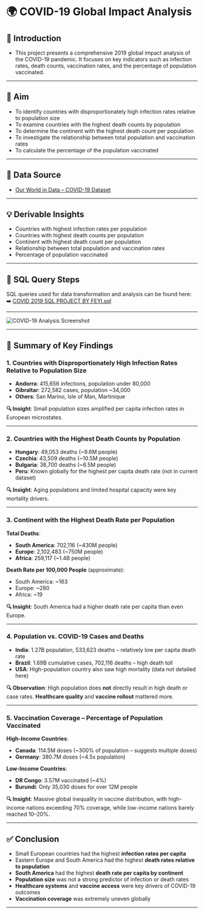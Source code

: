 # 🌍 COVID-19 Global Impact Analysis

## 🧾 Introduction
 - This project presents a comprehensive 2019 global impact analysis of the COVID-19 pandemic. It focuses on key indicators such as infection rates, death counts, vaccination rates, and the percentage of population vaccinated. 
---

## 🎯 Aim

- To identify countries with disproportionately high infection rates relative to population size  
- To examine countries with the highest death counts by population  
- To determine the continent with the highest death count per population  
- To investigate the relationship between total population and vaccination rates  
- To calculate the percentage of the population vaccinated  

---

## 📂 Data Source

- [Our World in Data – COVID-19 Dataset](https://ourworldindata.org/covid-deaths)

---

## 💡 Derivable Insights

- Countries with highest infection rates per population  
- Countries with highest death counts per population  
- Continent with highest death count per population  
- Relationship between total population and vaccination rates  
- Percentage of population vaccinated  

---

## 🧵 SQL Query Steps

SQL queries used for data transformation and analysis can be found here:  
➡️ [COVID 2019 SQL PROJECT BY FEYI.sql](https://github.com/Oluwafeyidunmininu/SQL-Projects/blob/main/COVID%202019%20SQL%20PROJECT%20BY%20FEYI.sql)

---

![COVID-19 Analysis Screenshot](<https://github.com/Oluwafeyidunmininu/COVID-19-Global-Impact-Analysis/blob/main/Query%20Screenshot%20.png>)

---

## 📌 Summary of Key Findings

### 1. Countries with Disproportionately High Infection Rates Relative to Population Size

- **Andorra**: 415,656 infections, population under 80,000  
- **Gibraltar**: 272,582 cases, population ~34,000  
- **Others**: San Marino, Isle of Man, Martinique

**🔍 Insight**: Small population sizes amplified per capita infection rates in European microstates.

---

### 2. Countries with the Highest Death Counts by Population

- **Hungary**: 49,053 deaths (~9.6M people)  
- **Czechia**: 43,509 deaths (~10.5M people)  
- **Bulgaria**: 38,700 deaths (~6.5M people)  
- **Peru**: Known globally for the highest per capita death rate (not in current dataset)

**🔍 Insight**: Aging populations and limited hospital capacity were key mortality drivers.

---

### 3. Continent with the Highest Death Rate per Population

**Total Deaths**:  
- **South America**: 702,116 (~430M people)  
- **Europe**: 2,102,483 (~750M people)  
- **Africa**: 259,117 (~1.4B people)  

**Death Rate per 100,000 People** (approximate):  
- South America: ~163  
- Europe: ~280  
- Africa: ~19  

**🔍 Insight**: South America had a higher death rate per capita than even Europe.

---

### 4. Population vs. COVID-19 Cases and Deaths

- **India**: 1.27B population, 533,623 deaths – relatively low per capita death rate  
- **Brazil**: 1.69B cumulative cases, 702,116 deaths – high death toll  
- **USA**: High-population country also saw high mortality (data not detailed here)

**🔍 Observation**: High population does **not** directly result in high death or case rates. **Healthcare quality** and **vaccine rollout** mattered more.

---

### 5. Vaccination Coverage – Percentage of Population Vaccinated

**High-Income Countries**:
- **Canada**: 114.5M doses (~300% of population – suggests multiple doses)  
- **Germany**: 380.7M doses (~4.5x population)

**Low-Income Countries**:
- **DR Congo**: 3.57M vaccinated (~4%)  
- **Burundi**: Only 35,030 doses for over 12M people

**🔍 Insight**: Massive global inequality in vaccine distribution, with high-income nations exceeding 70% coverage, while low-income nations barely reached 10–20%.

---

## ✅ Conclusion

- Small European countries had the highest **infection rates per capita**  
- Eastern Europe and South America had the highest **death rates relative to population**  
- **South America** had the highest **death rate per capita by continent**  
- **Population size** was not a strong predictor of infection or death rates  
- **Healthcare systems** and **vaccine access** were key drivers of COVID-19 outcomes  
- **Vaccination coverage** was extremely uneven globally

---

